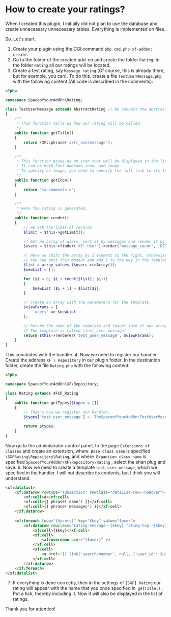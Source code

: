 # How to create your ratings?

When I created this plugin, I initially did not plan to use the database and create unnecessary unnecessary tables. Everything is implemented on files.

So. Let's start.

1. Create your plugin using the CGI command `php cmd.php xf-addon: create`.
2. Go to the folder of the created add-on and create the folder `Rating`.
In the folder `Rating` all our ratings will be located.
3. Create a test rating, say `Message rating` (Of course, this is already there, but for example, you can). To do this, create a file `TestUserMessage.php` with the following content (All code is described in the comments):
```php
<?php

namespace SpaceofyourAddOn\Rating;

class TestUserMessage extends AbstractRating // We connect the abstract class.
{
	/**
	 * This function tells us how our rating will be called.
	 */
	public function getTitle()
	{
		return \XF::phrase('sxfr_usermessage');
	}

	/**
	 * This function gives us an icon that will be displayed in the list of ratings.
	 * It can be both Font Awesome icon, and image.
	 * To specify an image, you need to specify the full link to its location.
	 */
	public function getIcon()
	{
		return 'fa-comments-o';
	}

	/**
	 * Here the rating is generated.
	 */
	public function render()
	{
		// We ask the limit of records.
		$limit = $this->getLimit();

		// Get an array of users, sort it by messages and render it by limit.
		$users = $this->finder('XF: User')->order('message_count', 'DESC')->limit($limit)->fetch();

		// Here we shift the array by 1 element to the right, otherwise the rating will be displayed starting from zero.
		// You can omit this moment and add 1 to the key in the template.
		$list = array_values ​($users->toArray());
		$newList = [];

		for ($i = 0; $i < count($list); $i++)
		{
			$newList [$i + 1] = $list[$i];
		}

		// Create an array with the parameters for the template.
		$viewParams = [
			'users' => $newList
		];

		// Return the name of the template and insert into it our array of variables for the template.
		// The template is called [test_user_message]
		return $this->renderer('test_user_message', $viewParams);
	}
}
```
This concludes with the handler.
4. Now we need to register our handler. Create the address `XF \ Repository` in our plugin folder. In the destination folder, create the file `Rating.php` with the following content:
```php
<?php

namespace SpaceofYourAddOn\XF\Repository;

class Rating extends XFCP_Rating
{
	public function getTypes($types = [])
	{
		// That's how we register our handler.
		$types['test_user_message'] = 'TheSpaceofYourAddOn:TestUserMessage';

		return $types;
	}
}
```
Now go to the administrator control panel, to the page `Extensions of classes` and create an extension, where` Base class name` is specified `\SXFRating\Repository\Rating`, and where` Expansion class name` is specified `SpaceofYourAddOn\XF\Repository\Rating` , select the shan plug and save.
6. Now we need to create a template `test_user_message`, which we specified in the handler. I will not describe its contents, but I think you will understand.
```html
<xf:datalist>
	<xf:datarow rowtype="subsection" rowclass="dataList-row--noHover">
		<xf:cell>#</xf:cell>
		<xf:cell>{{ phrase('name') }}</xf:cell>
		<xf:cell>{{ phrase('messages') }}</xf:cell>
	</xf:datarow>
	
	<xf:foreach loop="{$users}" key="$key" value="$user">
		<xf:datarow rowclass="rating-message--{$key} rating-top--{$key} {{ $xf.visitor.user_id == $user.user_id ? 'rating-top--visitor' : '' }}">
			<xf:cell>{$key}</xf:cell>
			<xf:cell>
				<xf:username user="{$user}" />
			</xf:cell>
			<xf:cell>
				<a href="{{ link('search/member', null, {'user_id': $user.user_id}) }}">{$user.message_count|number}</a>
			</xf:cell>
		</xf:datarow>
	</xf:foreach>
</xf:datalist>
```
7. If everything is done correctly, then in the settings of `[SXF] Rating` our rating will appear with the name that you once specified in` getTitle()`. Put a tick, thereby including it. Now it will also be displayed in the list of ratings.

Thank you for attention!
